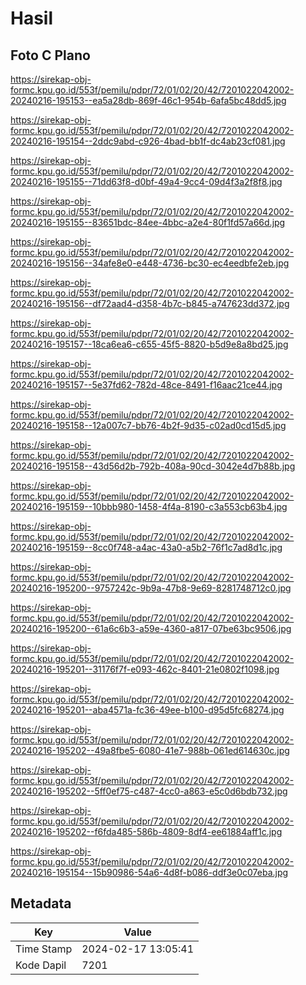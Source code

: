 # Hasil

## Foto C Plano

https://sirekap-obj-formc.kpu.go.id/553f/pemilu/pdpr/72/01/02/20/42/7201022042002-20240216-195153--ea5a28db-869f-46c1-954b-6afa5bc48dd5.jpg

https://sirekap-obj-formc.kpu.go.id/553f/pemilu/pdpr/72/01/02/20/42/7201022042002-20240216-195154--2ddc9abd-c926-4bad-bb1f-dc4ab23cf081.jpg

https://sirekap-obj-formc.kpu.go.id/553f/pemilu/pdpr/72/01/02/20/42/7201022042002-20240216-195155--71dd63f8-d0bf-49a4-9cc4-09d4f3a2f8f8.jpg

https://sirekap-obj-formc.kpu.go.id/553f/pemilu/pdpr/72/01/02/20/42/7201022042002-20240216-195155--83651bdc-84ee-4bbc-a2e4-80f1fd57a66d.jpg

https://sirekap-obj-formc.kpu.go.id/553f/pemilu/pdpr/72/01/02/20/42/7201022042002-20240216-195156--34afe8e0-e448-4736-bc30-ec4eedbfe2eb.jpg

https://sirekap-obj-formc.kpu.go.id/553f/pemilu/pdpr/72/01/02/20/42/7201022042002-20240216-195156--df72aad4-d358-4b7c-b845-a747623dd372.jpg

https://sirekap-obj-formc.kpu.go.id/553f/pemilu/pdpr/72/01/02/20/42/7201022042002-20240216-195157--18ca6ea6-c655-45f5-8820-b5d9e8a8bd25.jpg

https://sirekap-obj-formc.kpu.go.id/553f/pemilu/pdpr/72/01/02/20/42/7201022042002-20240216-195157--5e37fd62-782d-48ce-8491-f16aac21ce44.jpg

https://sirekap-obj-formc.kpu.go.id/553f/pemilu/pdpr/72/01/02/20/42/7201022042002-20240216-195158--12a007c7-bb76-4b2f-9d35-c02ad0cd15d5.jpg

https://sirekap-obj-formc.kpu.go.id/553f/pemilu/pdpr/72/01/02/20/42/7201022042002-20240216-195158--43d56d2b-792b-408a-90cd-3042e4d7b88b.jpg

https://sirekap-obj-formc.kpu.go.id/553f/pemilu/pdpr/72/01/02/20/42/7201022042002-20240216-195159--10bbb980-1458-4f4a-8190-c3a553cb63b4.jpg

https://sirekap-obj-formc.kpu.go.id/553f/pemilu/pdpr/72/01/02/20/42/7201022042002-20240216-195159--8cc0f748-a4ac-43a0-a5b2-76f1c7ad8d1c.jpg

https://sirekap-obj-formc.kpu.go.id/553f/pemilu/pdpr/72/01/02/20/42/7201022042002-20240216-195200--9757242c-9b9a-47b8-9e69-8281748712c0.jpg

https://sirekap-obj-formc.kpu.go.id/553f/pemilu/pdpr/72/01/02/20/42/7201022042002-20240216-195200--61a6c6b3-a59e-4360-a817-07be63bc9506.jpg

https://sirekap-obj-formc.kpu.go.id/553f/pemilu/pdpr/72/01/02/20/42/7201022042002-20240216-195201--31176f7f-e093-462c-8401-21e0802f1098.jpg

https://sirekap-obj-formc.kpu.go.id/553f/pemilu/pdpr/72/01/02/20/42/7201022042002-20240216-195201--aba4571a-fc36-49ee-b100-d95d5fc68274.jpg

https://sirekap-obj-formc.kpu.go.id/553f/pemilu/pdpr/72/01/02/20/42/7201022042002-20240216-195202--49a8fbe5-6080-41e7-988b-061ed614630c.jpg

https://sirekap-obj-formc.kpu.go.id/553f/pemilu/pdpr/72/01/02/20/42/7201022042002-20240216-195202--5ff0ef75-c487-4cc0-a863-e5c0d6bdb732.jpg

https://sirekap-obj-formc.kpu.go.id/553f/pemilu/pdpr/72/01/02/20/42/7201022042002-20240216-195202--f6fda485-586b-4809-8df4-ee61884aff1c.jpg

https://sirekap-obj-formc.kpu.go.id/553f/pemilu/pdpr/72/01/02/20/42/7201022042002-20240216-195154--15b90986-54a6-4d8f-b086-ddf3e0c07eba.jpg


## Metadata

| Key        | Value               |
| ---------- | ------------------- |
| Time Stamp | 2024-02-17 13:05:41 |
| Kode Dapil | 7201                |



